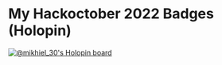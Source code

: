 # My Hackoctober 2022 Badges (Holopin)

[![@mikhiel_30's Holopin board](https://holopin.me/mikhiel_30)](https://holopin.io/@mikhiel_30)

